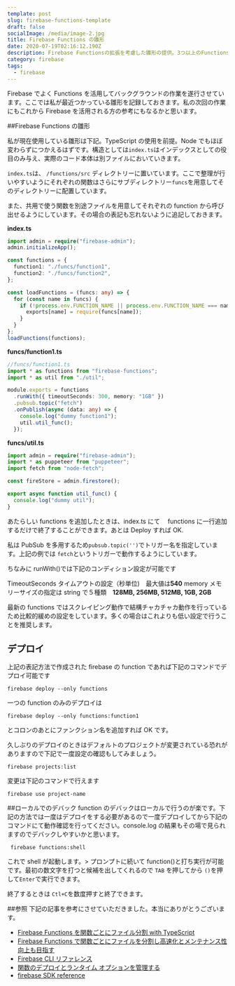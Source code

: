 ```yaml
---
template: post
slug: firebase-functions-template
draft: false
socialImage: /media/image-2.jpg
title: Firebase Functions の雛形
date: 2020-07-19T02:16:12.190Z
description: Firebase Functionsの拡張を考慮した雛形の提供。3つ以上のFunctionsをFirebaseと連携して使う場合などに便利
category: firebase
tags:
  - firebase
---
```


Firebase でよく Functions を活用してバックグラウンドの作業を遂行させています。ここでは私が最近つかっている雛形を記録しておきます。私の次回の作業にもこれから Firebase を活用される方の参考にもなるかと思います。

##Firebase Functions の雛形

私が現在使用している雛形は下記。TypeScript の使用を前提。Node でもほぼ変わらずにつかえるはずです。構造としては`index.ts`はインデックスとしての役目のみ与え、実際のコード本体は別ファイルにおいていきます。

`index.ts`は、 `/functions/src` ディレクトリーに置いています。ここで整理が行いやすいようにそれぞれの関数はさらにサブディレクトリー`funcs`を用意してそのディレクトリーに配置しています。

また、共用で使う関数を別途ファイルを用意してそれぞれの function から呼び出せるようにしています。その場合の表記も忘れないように追記しておきます。

**index.ts**

```ts
import admin = require("firebase-admin");
admin.initializeApp();

const functions = {
  function1: "./funcs/function1",
  function2: "./funcs/function2",
};

const loadFunctions = (funcs: any) => {
  for (const name in funcs) {
    if (!process.env.FUNCTION_NAME || process.env.FUNCTION_NAME === name) {
      exports[name] = require(funcs[name]);
    }
  }
};
loadFunctions(functions);
```

**funcs/function1.ts**

```ts
//funcs/function1.ts
import * as functions from "firebase-functions";
import * as util from "./util";

module.exports = functions
  .runWith({ timeoutSeconds: 300, memory: "1GB" })
  .pubsub.topic("fetch")
  .onPublish(async (data: any) => {
    console.log("dummy function1");
    util.util_func();
  });
```

**funcs/util.ts**

```ts
import admin = require("firebase-admin");
import * as puppeteer from "puppeteer";
import fetch from "node-fetch";

const fireStore = admin.firestore();

export async function util_func() {
  console.log("dummy util");
}
```

あたらしい functions を追加したときは、index.ts にて　 functions に一行追加するだけで終了することができます。あとは Deploy すれば OK.

私は PubSub を多用するため`pubsub.topic('')`でトリガー名を指定しています。上記の例では `fetch`というトリガーで動作するようにしています。

ちなみに runWith()では下記のコンディション設定が可能です

TimeoutSeconds タイムアウトの設定（秒単位)　最大値は**540**
memory メモリーサイズの指定は string で５種類　**128MB, 256MB, 512MB, 1GB, 2GB**

最新の functions ではスクレイピング動作で結構チャカチャカ動作を行っているため比較的緩めの設定をしています。多くの場合はこれよりも低い設定で行うことを推奨します。

## デプロイ

上記の表記方法で作成された firebase の function であれば下記のコマンドでデプロイ可能です

```
firebase deploy --only functions
```

一つの function のみのデプロイは

```
firebase deploy --only functions:function1
```

とコロンのあとにファンクション名を追加すれば OK です。

久しぶりのデプロイのときはデフォルトのプロジェクトが変更されている恐れがありますので下記で一度設定の確認もしてみましょう。

```
firebase projects:list
```

変更は下記のコマンドで行えます

```
firebase use project-name
```

##ローカルでのデバック
function のデバックはローカルで行うのが楽です。下記の方法では一度はデプロイをする必要があるので一度デプロイしてから下記のコマンドにて動作確認を行ってください。console.log の結果もその場で見られますのでデバックしやすいかと思います。

```
 firebase functions:shell
```

これで shell が起動します。> プロンプトに続いて function()と打ち実行が可能です。最初の数文字を打つと候補を出してくれるので `TAB` を押してから `()`を押して`Enter`で実行できます。

終了するときは `Ctl+C`を数度押すと終了できます。

##参照
下記の記事を参考にさせていただきました。本当にありがとうございます。

- [Firebase Functions を関数ごとにファイル分割 with TypeScript](https://qiita.com/nekomimi-daimao/items/eea046dca2ab669a7fa9)
- [Firebase Functions で関数ごとにファイルを分割し高速化とメンテナンス性向上も目指す](https://uyamazak.hatenablog.com/entry/2018/10/22/113000)
- [Firebase CLI リファレンス](https://firebase.google.com/docs/cli)
- [関数のデプロイとランタイム オプションを管理する](https://firebase.google.com/docs/functions/manage-functions)
- [firebase SDK reference](https://firebase.google.com/docs/reference/js/firebase)
